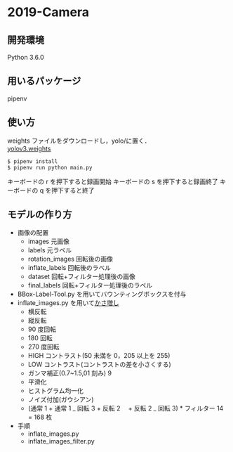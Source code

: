 # 2019-Camera

## 開発環境

Python 3.6.0

## 用いるパッケージ

pipenv

## 使い方

weights ファイルをダウンロードし，yolo/に置く．  
[yolov3.weights](https://www.dropbox.com/s/1r2xawzvz0fpd8f/yolov3.weights?dl=0)

`$ pipenv install`  
`$ pipenv run python main.py`

キーボードの r を押下すると録画開始
キーボードの s を押下すると録画終了
キーボードの q を押下すると終了

## モデルの作り方

- 画像の配置
  - images 元画像
  - labels 元ラベル
  - rotation_images 回転後の画像
  - inflate_labels 回転後のラベル
  - dataset 回転+フィルター処理後の画像
  - final_labels 回転+フィルター処理後のラベル
- BBox-Label-Tool.py を用いてバウンティングボックスを付与
- inflate_images.py を用いて[かさ増し](https://qiita.com/bohemian916/items/9630661cd5292240f8c7)
  - 横反転
  - 縦反転
  - 90 度回転
  - 180 回転
  - 270 度回転
  - HIGH コントラスト(50 未満を 0，205 以上を 255)
  - LOW コントラスト(コントラストの差を小さくする)
  - ガンマ補正(0.7~1.5,01 刻み) 9
  - 平滑化
  - ヒストグラム均一化
  - ノイズ付加(ガウシアン)
  - (通常 1 + 通常 1 _ 回転 3 + 反転 2 　+ 反転 2 _ 回転 3) \* フィルター 14 = 168 枚
- 手順
  - inflate_images.py
  - inflate_images_filter.py
